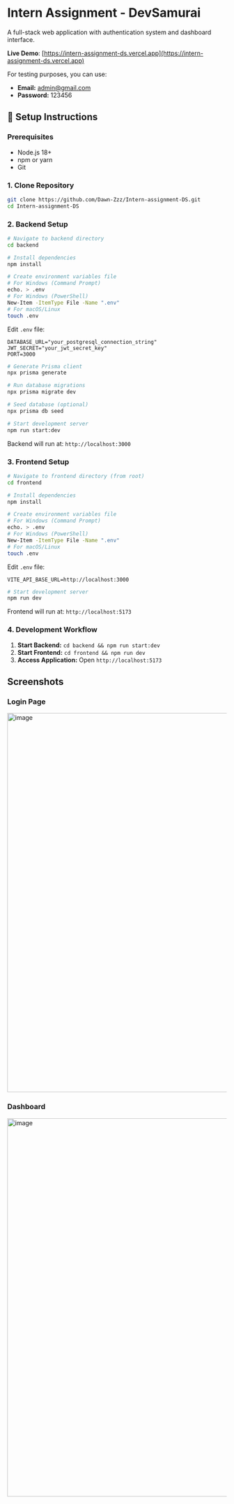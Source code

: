 # Intern Assignment - DevSamurai

A full-stack web application with authentication system and dashboard interface.

**Live Demo**: [https://intern-assignment-ds.vercel.app](https://intern-assignment-ds.vercel.app)

For testing purposes, you can use:
- **Email:** admin@gmail.com
- **Password:** 123456

## 🚀 Setup Instructions

### Prerequisites
- Node.js 18+ 
- npm or yarn
- Git

### 1. Clone Repository
```bash
git clone https://github.com/Dawn-Zzz/Intern-assignment-DS.git
cd Intern-assignment-DS
```

### 2. Backend Setup

```bash
# Navigate to backend directory
cd backend

# Install dependencies
npm install

# Create environment variables file
# For Windows (Command Prompt)
echo. > .env
# For Windows (PowerShell)
New-Item -ItemType File -Name ".env"
# For macOS/Linux
touch .env
```

Edit `.env` file:
```env
DATABASE_URL="your_postgresql_connection_string"
JWT_SECRET="your_jwt_secret_key"
PORT=3000
```

```bash
# Generate Prisma client
npx prisma generate

# Run database migrations
npx prisma migrate dev

# Seed database (optional)
npx prisma db seed

# Start development server
npm run start:dev
```

Backend will run at: `http://localhost:3000`

### 3. Frontend Setup

```bash
# Navigate to frontend directory (from root)
cd frontend

# Install dependencies
npm install

# Create environment variables file
# For Windows (Command Prompt)
echo. > .env
# For Windows (PowerShell)
New-Item -ItemType File -Name ".env"
# For macOS/Linux
touch .env
```

Edit `.env` file:
```env
VITE_API_BASE_URL=http://localhost:3000
```

```bash
# Start development server
npm run dev
```

Frontend will run at: `http://localhost:5173`

### 4. Development Workflow

1. **Start Backend:** `cd backend && npm run start:dev`
2. **Start Frontend:** `cd frontend && npm run dev`
3. **Access Application:** Open `http://localhost:5173`

## Screenshots

### Login Page
<img width="1852" height="868" alt="image" src="https://github.com/user-attachments/assets/404e66a8-a9d5-46ac-8350-a65d901b5a06" />

### Dashboard
<img width="1855" height="866" alt="image" src="https://github.com/user-attachments/assets/7abe5d0c-18e1-4f48-9763-6b064a59ea50" />
